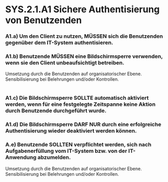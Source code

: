 # SYS.2.1.A1 Sichere Authentisierung von Benutzenden

### A1.a) Um den Client zu nutzen, MÜSSEN sich die Benutzenden gegenüber dem IT-System authentisieren.
    
  
### A1.b) Benutzende MÜSSEN eine Bildschirmsperre verwenden, wenn sie den Client unbeaufsichtigt betreiben.
Umsetzung durch die Benutzenden auf organisatorischer Ebene. Sensibilisierung bei Belehrungen und/oder Kontrollen.</br></br>


### A1.c) Die Bildschirmsperre SOLLTE automatisch aktiviert werden, wenn für eine festgelegte Zeitspanne keine Aktion durch Benutzende durchgeführt wurde.

  
### A1.d) Die Bildschirmsperre DARF NUR durch eine erfolgreiche Authentisierung wieder deaktiviert werden können.

### A.e) Benutzende SOLLTEN verpflichtet werden, sich nach Aufgabenerfüllung vom IT-System bzw. von der IT-Anwendung abzumelden.
Umsetzung durch die Benutzenden auf organisatorischer Ebene. Sensibilisierung bei Belehrungen und/oder Kontrollen.
